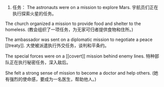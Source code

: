 1. 任务：
The astronauts were on a mission to explore Mars.
宇航员们正在执行探索火星的任务。

The church organized a mission to provide food and shelter to the homeless.
(教会组织了一项任务，为无家可归者提供食物和住所。)

The ambassador was sent on a diplomatic mission to negotiate a peace [[treaty]].
大使被派遣执行外交任务，谈判和平条约。

The special forces were on a [[covert]] mission behind enemy lines.
特种部队正在执行秘密任务，深入敌后。

She felt a strong sense of mission to become a doctor and help others.
(她有强烈的使命感，要成为一名医生，帮助他人。)